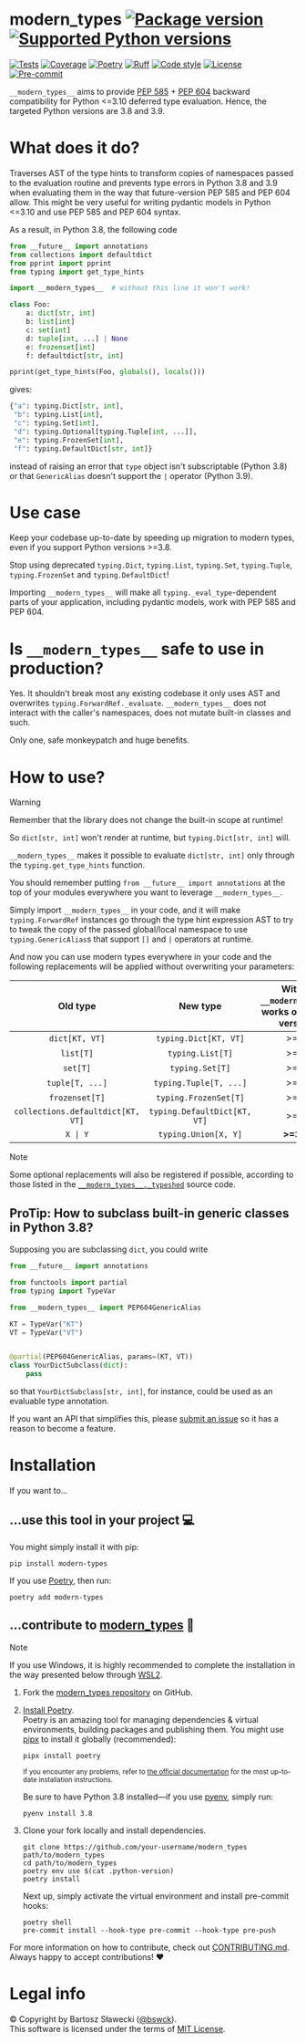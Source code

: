 
# modern_types [![Package version](https://img.shields.io/pypi/v/modern-types?label=PyPI)](https://pypi.org/project/modern-types/) [![Supported Python versions](https://img.shields.io/pypi/pyversions/modern-types.svg?logo=python&label=Python)](https://pypi.org/project/modern-types/)
[![Tests](https://github.com/bswck/modern_types/actions/workflows/test.yml/badge.svg)](https://github.com/bswck/modern_types/actions/workflows/test.yml)
[![Coverage](https://coverage-badge.samuelcolvin.workers.dev/bswck/modern_types.svg)](https://coverage-badge.samuelcolvin.workers.dev/redirect/bswck/modern_types)
[![Poetry](https://img.shields.io/endpoint?url=https://python-poetry.org/badge/v0.json)](https://python-poetry.org/)
[![Ruff](https://img.shields.io/endpoint?url=https://raw.githubusercontent.com/astral-sh/ruff/main/assets/badge/v2.json)](https://github.com/astral-sh/ruff)
[![Code style](https://img.shields.io/badge/code%20style-black-000000.svg?label=Code%20style)](https://github.com/psf/black)
[![License](https://img.shields.io/github/license/bswck/modern_types.svg?label=License)](https://github.com/bswck/modern_types/blob/HEAD/LICENSE)
[![Pre-commit](https://img.shields.io/badge/pre--commit-enabled-brightgreen?logo=pre-commit&logoColor=white)](https://github.com/pre-commit/pre-commit)

`__modern_types__` aims to provide [PEP 585](https://peps.python.org/pep-0585/) + [PEP 604](https://peps.python.org/pep-0604/) backward compatibility for Python <=3.10 deferred type evaluation.
Hence, the targeted Python versions are 3.8 and 3.9.

# What does it do?
Traverses AST of the type hints to transform copies of namespaces passed to the evaluation routine
and prevents type errors in Python 3.8 and 3.9 when evaluating them in the way that future-version PEP 585 and PEP 604 allow.
This might be very useful for writing pydantic models in Python <=3.10 and use PEP 585 and PEP 604 syntax.

As a result, in Python 3.8, the following code
```py
from __future__ import annotations
from collections import defaultdict
from pprint import pprint
from typing import get_type_hints

import __modern_types__  # without this line it won't work!

class Foo:
    a: dict[str, int]
    b: list[int]
    c: set[int]
    d: tuple[int, ...] | None
    e: frozenset[int]
    f: defaultdict[str, int]

pprint(get_type_hints(Foo, globals(), locals()))
```
gives:
```py
{"a": typing.Dict[str, int],
 "b": typing.List[int],
 "c": typing.Set[int],
 "d": typing.Optional[typing.Tuple[int, ...]],
 "e": typing.FrozenSet[int],
 "f": typing.DefaultDict[str, int]}
```
instead of raising an error that `type` object isn't subscriptable (Python 3.8)
or that `GenericAlias` doesn't support the `|` operator (Python 3.9).

# Use case
Keep your codebase up-to-date by speeding up migration to modern types, even if you support Python versions >=3.8.

Stop using deprecated `typing.Dict`, `typing.List`, `typing.Set`, `typing.Tuple`, `typing.FrozenSet` and `typing.DefaultDict`!

Importing `__modern_types__` will make all `typing._eval_type`-dependent parts of your application, including pydantic models, work with PEP 585 and PEP 604.

# Is `__modern_types__` safe to use in production?
Yes. It shouldn't break most any existing codebase it only uses AST and overwrites `typing.ForwardRef._evaluate`.
`__modern_types__` does not interact with the caller's namespaces, does not mutate built-in classes and such.

Only one, safe monkeypatch and huge benefits.

# How to use?
> [!Warning]
> Remember that the library does not change the built-in scope at runtime!
>
> So `dict[str, int]` won't render at runtime, but `typing.Dict[str, int]` will.
>
> `__modern_types__` makes it possible to evaluate `dict[str, int]` only through the `typing.get_type_hints` function.
>
> You should remember putting `from __future__ import annotations` at the top of your modules everywhere you
> want to leverage `__modern_types__`.

Simply import `__modern_types__` in your code, and it will make `typing.ForwardRef` instances go through the
type hint expression AST to try to tweak the copy of the passed global/local namespace
to use `typing.GenericAlias`s that support `[]` and `|` operators at runtime.

And now you can use modern types everywhere in your code and the following replacements will be applied without overwriting your parameters:

|             Old type              |           New type           | Without `__modern_types__`, works on Python version... | With `__modern_types__`, works on Python version... |                Backports PEP                 |
| :-------------------------------: | :--------------------------: | :----------------------------------------------------: | :-------------------------------------------------: | :------------------------------------------: |
|          `dict[KT, VT]`           |    `typing.Dict[KT, VT]`     |                         >=3.9                          |                        >=3.8                        | [PEP 585](https://peps.python.org/pep-0585/) |
|             `list[T]`             |       `typing.List[T]`       |                         >=3.9                          |                        >=3.8                        | [PEP 585](https://peps.python.org/pep-0585/) |
|             `set[T]`              |       `typing.Set[T]`        |                         >=3.9                          |                        >=3.8                        | [PEP 585](https://peps.python.org/pep-0585/) |
|          `tuple[T, ...]`          |    `typing.Tuple[T, ...]`    |                         >=3.9                          |                        >=3.8                        | [PEP 585](https://peps.python.org/pep-0585/) |
|          `frozenset[T]`           |    `typing.FrozenSet[T]`     |                         >=3.9                          |                        >=3.8                        | [PEP 585](https://peps.python.org/pep-0585/) |
| `collections.defaultdict[KT, VT]` | `typing.DefaultDict[KT, VT]` |                         >=3.9                          |                        >=3.8                        | [PEP 585](https://peps.python.org/pep-0585/) |
|             `X \| Y`              |     `typing.Union[X, Y]`     |                       **>=3.10**                       |                        >=3.8                        | [PEP 604](https://peps.python.org/pep-0604/) |

> [!Note]
> Some optional replacements will also be registered if possible,
> according to those listed in the [`__modern_types__._typeshed`](https://github.com/bswck/modern_types/tree/HEAD/__modern_types__/_typeshed.py) source code.

## ProTip: How to subclass built-in generic classes in Python 3.8?
Supposing you are subclassing `dict`, you could write
```py
from __future__ import annotations

from functools import partial
from typing import TypeVar

from __modern_types__ import PEP604GenericAlias

KT = TypeVar("KT")
VT = TypeVar("VT")


@partial(PEP604GenericAlias, params=(KT, VT))
class YourDictSubclass(dict):
    pass
```
so that `YourDictSubclass[str, int]`, for instance, could be used as an evaluable type annotation.

If you want an API that simplifies this, please [submit an issue](https://github.com/bswck/modern_types/issues) so it has a reason to become a feature.

# Installation
If you want to…



## …use this tool in your project 💻
You might simply install it with pip:

```shell
pip install modern-types
```

If you use [Poetry](https://python-poetry.org/), then run:

```shell
poetry add modern-types
```

## …contribute to [modern_types](https://github.com/bswck/modern_types) 🚀

<!--
This section was generated from bswck/skeleton@4089ffe.
Instead of changing this particular file, you might want to alter the template:
https://github.com/bswck/skeleton/tree/4089ffe/fragments/guide.md
-->

> [!Note]
> If you use Windows, it is highly recommended to complete the installation in the way presented below through [WSL2](https://learn.microsoft.com/en-us/windows/wsl/install).



1.  Fork the [modern_types repository](https://github.com/bswck/modern_types) on GitHub.

1.  [Install Poetry](https://python-poetry.org/docs/#installation).<br/>
    Poetry is an amazing tool for managing dependencies & virtual environments, building packages and publishing them.
    You might use [pipx](https://github.com/pypa/pipx#readme) to install it globally (recommended):

    ```shell
    pipx install poetry
    ```

    <sub>If you encounter any problems, refer to [the official documentation](https://python-poetry.org/docs/#installation) for the most up-to-date installation instructions.</sub>

    Be sure to have Python 3.8 installed—if you use [pyenv](https://github.com/pyenv/pyenv#readme), simply run:

    ```shell
    pyenv install 3.8
    ```

1.  Clone your fork locally and install dependencies.

    ```shell
    git clone https://github.com/your-username/modern_types path/to/modern_types
    cd path/to/modern_types
    poetry env use $(cat .python-version)
    poetry install
    ```

    Next up, simply activate the virtual environment and install pre-commit hooks:

    ```shell
    poetry shell
    pre-commit install --hook-type pre-commit --hook-type pre-push
    ```

For more information on how to contribute, check out [CONTRIBUTING.md](https://github.com/bswck/modern_types/blob/HEAD/CONTRIBUTING.md).<br/>
Always happy to accept contributions! ❤️


# Legal info
© Copyright by Bartosz Sławecki ([@bswck](https://github.com/bswck)).
<br />This software is licensed under the terms of [MIT License](https://github.com/bswck/modern_types/blob/HEAD/LICENSE).
